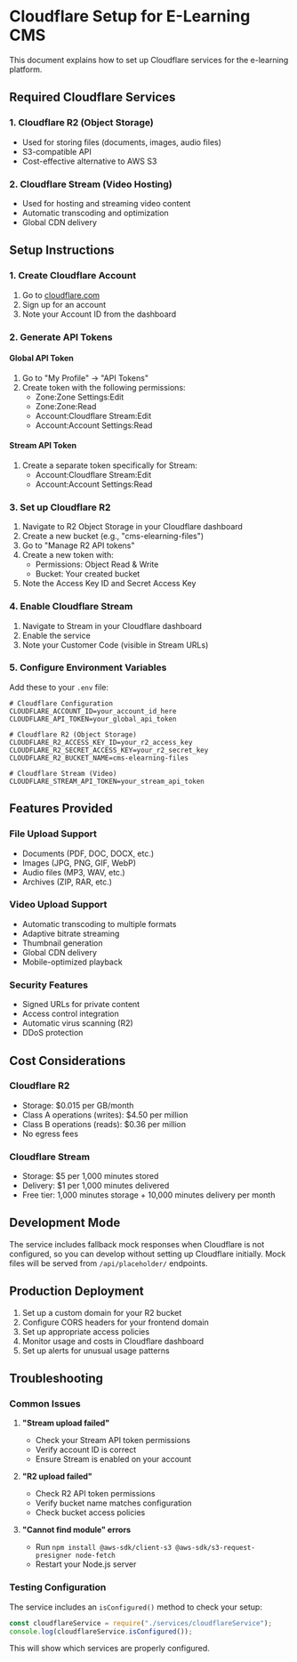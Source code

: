# Cloudflare Setup for E-Learning CMS

This document explains how to set up Cloudflare services for the e-learning platform.

## Required Cloudflare Services

### 1. Cloudflare R2 (Object Storage)

- Used for storing files (documents, images, audio files)
- S3-compatible API
- Cost-effective alternative to AWS S3

### 2. Cloudflare Stream (Video Hosting)

- Used for hosting and streaming video content
- Automatic transcoding and optimization
- Global CDN delivery

## Setup Instructions

### 1. Create Cloudflare Account

1. Go to [cloudflare.com](https://cloudflare.com)
2. Sign up for an account
3. Note your Account ID from the dashboard

### 2. Generate API Tokens

#### Global API Token

1. Go to "My Profile" → "API Tokens"
2. Create token with the following permissions:
   - Zone:Zone Settings:Edit
   - Zone:Zone:Read
   - Account:Cloudflare Stream:Edit
   - Account:Account Settings:Read

#### Stream API Token

1. Create a separate token specifically for Stream:
   - Account:Cloudflare Stream:Edit
   - Account:Account Settings:Read

### 3. Set up Cloudflare R2

1. Navigate to R2 Object Storage in your Cloudflare dashboard
2. Create a new bucket (e.g., "cms-elearning-files")
3. Go to "Manage R2 API tokens"
4. Create a new token with:
   - Permissions: Object Read & Write
   - Bucket: Your created bucket
5. Note the Access Key ID and Secret Access Key

### 4. Enable Cloudflare Stream

1. Navigate to Stream in your Cloudflare dashboard
2. Enable the service
3. Note your Customer Code (visible in Stream URLs)

### 5. Configure Environment Variables

Add these to your `.env` file:

```env
# Cloudflare Configuration
CLOUDFLARE_ACCOUNT_ID=your_account_id_here
CLOUDFLARE_API_TOKEN=your_global_api_token

# Cloudflare R2 (Object Storage)
CLOUDFLARE_R2_ACCESS_KEY_ID=your_r2_access_key
CLOUDFLARE_R2_SECRET_ACCESS_KEY=your_r2_secret_key
CLOUDFLARE_R2_BUCKET_NAME=cms-elearning-files

# Cloudflare Stream (Video)
CLOUDFLARE_STREAM_API_TOKEN=your_stream_api_token
```

## Features Provided

### File Upload Support

- Documents (PDF, DOC, DOCX, etc.)
- Images (JPG, PNG, GIF, WebP)
- Audio files (MP3, WAV, etc.)
- Archives (ZIP, RAR, etc.)

### Video Upload Support

- Automatic transcoding to multiple formats
- Adaptive bitrate streaming
- Thumbnail generation
- Global CDN delivery
- Mobile-optimized playback

### Security Features

- Signed URLs for private content
- Access control integration
- Automatic virus scanning (R2)
- DDoS protection

## Cost Considerations

### Cloudflare R2

- Storage: $0.015 per GB/month
- Class A operations (writes): $4.50 per million
- Class B operations (reads): $0.36 per million
- No egress fees

### Cloudflare Stream

- Storage: $5 per 1,000 minutes stored
- Delivery: $1 per 1,000 minutes delivered
- Free tier: 1,000 minutes storage + 10,000 minutes delivery per month

## Development Mode

The service includes fallback mock responses when Cloudflare is not configured, so you can develop without setting up Cloudflare initially. Mock files will be served from `/api/placeholder/` endpoints.

## Production Deployment

1. Set up a custom domain for your R2 bucket
2. Configure CORS headers for your frontend domain
3. Set up appropriate access policies
4. Monitor usage and costs in Cloudflare dashboard
5. Set up alerts for unusual usage patterns

## Troubleshooting

### Common Issues

1. **"Stream upload failed"**

   - Check your Stream API token permissions
   - Verify account ID is correct
   - Ensure Stream is enabled on your account

2. **"R2 upload failed"**

   - Check R2 API token permissions
   - Verify bucket name matches configuration
   - Check bucket access policies

3. **"Cannot find module" errors**
   - Run `npm install @aws-sdk/client-s3 @aws-sdk/s3-request-presigner node-fetch`
   - Restart your Node.js server

### Testing Configuration

The service includes an `isConfigured()` method to check your setup:

```javascript
const cloudflareService = require("./services/cloudflareService");
console.log(cloudflareService.isConfigured());
```

This will show which services are properly configured.

